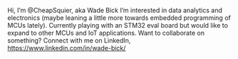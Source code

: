 Hi, I’m @CheapSquier, aka Wade Bick
I’m interested in data analytics and electronics (maybe leaning a little more towards embedded programming of MCUs lately).
Currently playing with an STM32 eval board but would like to expand to other MCUs and IoT applications. Want to collaborate on something? Connect with me on LinkedIn, 
https://www.linkedin.com/in/wade-bick/

